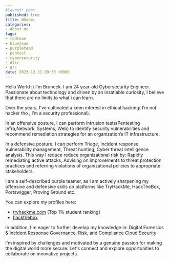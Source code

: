 ```yaml
---
#layout: post
published: true
title: Whoami
categories:
- About me
tags:
- redteam
- blueteam
- purpleteam
- pentest
- cybersecurity
- dfir
- grc
date: 2023-12-31 09:30 +0000
---
```


Hello World :) I'm Bruneck. I am 24 year-old Cybersecurity Engineer. Passionate about technology and driven by an insatiable curiosity, I believe that there are no limits to what i can learn. 

Over the years, I've cultivated a keen interest in ethical hacking( I’m not hacker tho , I’m a security professional).

In an offensive posture, I can perform intrusion tests(Pentesting Infra,Network, Systems, Web) to identify security vulnerabilities and recommend remediation strategies for an organization’s IT infrastructure.

In a defensive posture, I can perform Triage, Incident response, Vulnerability management, Threat hunting, Cyber threat intelligence analysis. This way I reduce reduce organizational risk by: Rapidly remediating active attacks, Advising on improvements to threat protection practices and referring violations of organizational policies to appropriate stakeholders.

I am a self-described purple teamer, as I am actively sharpening my offensive and defensive skills on platforms like TryHackMe, HackTheBox, Portswigger, Proving Ground etc. 

You can explore my profiles here:
- [tryhackme.com](https://tryhackme.com/p/c33zy/) (Top 1% student ranking) 
- [hackthebox](https://app.hackthebox.com/profile/309430/)

In addition, I'm eager to further develop my knowledge in:
Digital Forensics & Incident Response
Governance, Risk, and Compliance
Cloud Security

I'm inspired by challenges and motivated by a genuine passion for making the digital world more secure. Let's connect and explore opportunities to collaborate on innovative projects.
